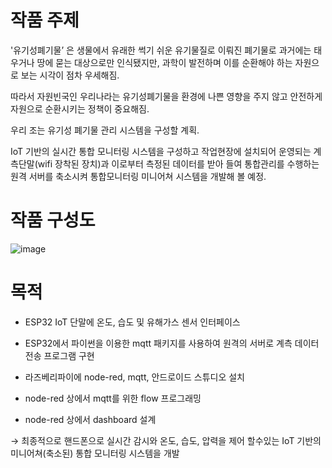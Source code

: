 # 작품 주제

'유기성폐기물’ 은 생물에서 유래한 썩기 쉬운 유기물질로 이뤄진 폐기물로 과거에는 태우거나 땅에 묻는 대상으로만 인식됐지만, 과학이 발전하며 이를 순환해야 하는 자원으로 보는 시각이 점차 우세해짐.

따라서 자원빈국인 우리나라는 유기성폐기물을 환경에 나쁜 영향을 주지 않고 안전하게 자원으로 순환시키는 정책이 중요해짐. 

우리 조는 유기성 폐기물 관리 시스템을 구성할 계획.

IoT 기반의 실시간 통합 모니터링 시스템을 구성하고 작업현장에 설치되어 운영되는 계측단말(wifi 장착된 장치)과 이로부터 측정된 데이터를 받아 들여 통합관리를 수행하는 원격 서버를 축소시켜 통합모니터링 미니어쳐 시스템을 개발해 볼 예정.

# 작품 구성도
![image](https://user-images.githubusercontent.com/103232862/223440143-d76e36ee-25cb-4b1a-b5c8-e19ee09d9c97.png)

# 목적
- ESP32 IoT 단말에 온도, 습도 및 유해가스 센서 인터페이스

- ESP32에서 파이썬을 이용한 mqtt 패키지를 사용하여 원격의 서버로 계측 데이터 전송 프로그램 구현

- 라즈베리파이에 node-red, mqtt, 안드로이드 스튜디오 설치

- node-red 상에서 mqtt를 위한 flow 프로그래밍

- node-red 상에서 dashboard 설계 

→ 최종적으로 핸드폰으로 실시간 감시와 온도, 습도, 압력을 제어 할수있는 IoT 기반의 미니어쳐(축소된) 통합 모니터링 시스템을 개발
